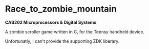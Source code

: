 # Race_to_zombie_mountain
**CAB202 Microprocessors & Digital Systems**

A zombie scroller game written in C, for the Teensy handheld device.

Unfortunatly, I can't provide the supporting ZDK liberary.
